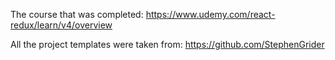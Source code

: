 The course that was completed: https://www.udemy.com/react-redux/learn/v4/overview

All the project templates were taken from: https://github.com/StephenGrider
